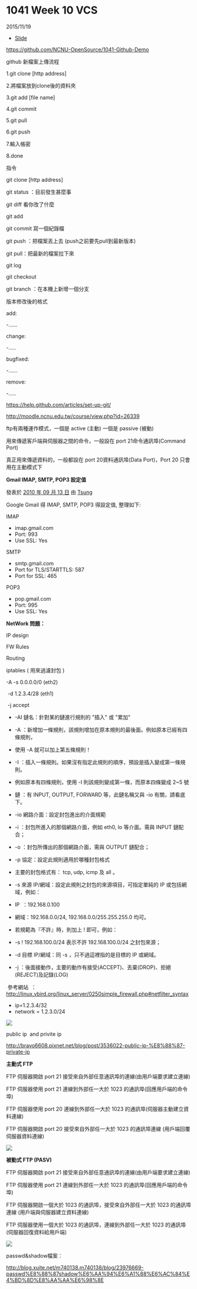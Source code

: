 # 1041 Week 10 VCS

2015/11/19 

*   [Slide](https://docs.google.com/presentation/d/1-hyzhUS8YSUpqWKkqqms-ooJzahOL1-r4d-r00mwRZs/edit?usp=sharing)

[](https://github.com/NCNU-OpenSource/1041-Github-Demo)https://github.com/NCNU-OpenSource/1041-Github-Demo

github 新檔案上傳流程

1.git clone [http address]

2.將檔案放到clone後的資料夾

3.git add [file name]

4.git commit

5.git pull

6.git push

7.輸入帳密

8.done

指令

git clone [http address]

git status ：目前發生甚麼事

git diff 看你改了什麼

git add

git commit 寫一個紀錄檔

git push ：把檔案丟上去 (push之前要先pull到最新版本)

git pull：把最新的檔案拉下來

git log

git checkout

git branch ：在本機上新增一個分支

版本修改後的格式

add:

-......

change:

-.....

bugfixed:

-......

remove:

-.....

[](https://help.github.com/articles/set-up-git/)https://help.github.com/articles/set-up-git/

[](http://moodle.ncnu.edu.tw/course/view.php?id=26339)http://moodle.ncnu.edu.tw/course/view.php?id=26339

ftp有兩種運作模式，一個是 active (主動) 一個是 passive (被動)

用來傳遞客戶端與伺服器之間的命令，一般設在 port 21命令通訊埠(Command Port)

真正用來傳遞資料的，一般都設在 port 20資料通訊埠(Data Port)，Port 20 只會用在主動模式下

**Gmail IMAP, SMTP, POP3 設定值**

發表於 [2010 年 09 月 13 日](http://blog.longwin.com.tw/2010/09/google-gmail-set-value-2010/) 由 [Tsung](http://blog.longwin.com.tw/author/jon/)

Google Gmail 得 IMAP, SMTP, POP3 得設定值, 整理如下:

IMAP

*   imap.gmail.com
*   Port: 993
*   Use SSL: Yes

SMTP

*   smtp.gmail.com
*   Port for TLS/STARTTLS: 587
*   Port for SSL: 465

POP3

*   pop.gmail.com
*   Port: 995
*   Use SSL: Yes

**NetWork 問題：**

IP design

FW Rules

Routing

iptables ( 用來過濾封包 ) 

-A -s 0.0.0.0/0 (eth2)

 -d 1.2.3.4/28 (eth1)

 -j accept

*   -AI 鏈名：針對某的鏈進行規則的 "插入" 或 "累加"
*   -A ：新增加一條規則，該規則增加在原本規則的最後面。例如原本已經有四條規則，
*   使用 -A 就可以加上第五條規則！
*   -I ：插入一條規則。如果沒有指定此規則的順序，預設是插入變成第一條規則。
*   例如原本有四條規則，使用 -I 則該規則變成第一條，而原本四條變成 2~5 號
*   鏈 ：有 INPUT, OUTPUT, FORWARD 等，此鏈名稱又與 -io 有關，請看底下。

*   -io 網路介面：設定封包進出的介面規範
*   -i ：封包所進入的那個網路介面，例如 eth0, lo 等介面。需與 INPUT 鏈配合；
*   -o ：封包所傳出的那個網路介面，需與 OUTPUT 鏈配合；

*   -p 協定：設定此規則適用於哪種封包格式
*   主要的封包格式有： tcp, udp, icmp 及 all 。

*   -s 來源 IP/網域：設定此規則之封包的來源項目，可指定單純的 IP 或包括網域，例如：
*   IP  ：192.168.0.100
*   網域：192.168.0.0/24, 192.168.0.0/255.255.255.0 均可。
*   若規範為『不許』時，則加上 ! 即可，例如：
*   -s ! 192.168.100.0/24 表示不許 192.168.100.0/24 之封包來源；

*   -d 目標 IP/網域：同 -s ，只不過這裡指的是目標的 IP 或網域。

*   -j ：後面接動作，主要的動作有接受(ACCEPT)、丟棄(DROP)、拒絕(REJECT)及記錄(LOG)

 參考網站  ：  [](http://linux.vbird.org/linux_server/0250simple_firewall.php#netfilter_syntax)http://linux.vbird.org/linux_server/0250simple_firewall.php#netfilter_syntax

*   ip=1.2.3.4/32
*   network = 1.2.3.0/24

![](https://hackpad-attachments.s3.amazonaws.com/ncnu-opensource.hackpad.com_ypGaR7xT045_p.470593_1447906255011_IMG_20151119_120900.jpg)

public ip  and privite ip

[](http://bravo6608.pixnet.net/blog/post/3536022-public-ip-%E8%88%87-private-ip)http://bravo6608.pixnet.net/blog/post/3536022-public-ip-%E8%88%87-private-ip

**主動式 FTP**

FTP 伺服器開啟 port 21 接受來自外部任意通訊埠的連線(由用戶端要求建立連線) 

FTP 伺服器使用 port 21 連線到外部任一大於 1023 的通訊埠(回應用戶端的命令埠) 

FTP 伺服器使用 port 20 連線到外部任一大於 1023 的通訊埠(伺服器主動建立資料連線) 

FTP 伺服器開啟 port 20 接受來自外部任一大於 1023 的通訊埠連線 (用戶端回覆伺服器資料連線) 

![](https://hackpad-attachments.s3.amazonaws.com/ncnu-opensource.hackpad.com_ypGaR7xT045_p.475553_1448182226947_undefined)

**被動式 FTP (PASV)**

FTP 伺服器開啟 port 21 接受來自外部任意通訊埠的連線(由用戶端要求建立連線) 

FTP 伺服器使用 port 21 連線到外部任一大於 1023 的通訊埠(回應用戶端的命令埠) 

FTP 伺服器開啟一個大於 1023 的通訊埠，接受來自外部任一大於 1023 的通訊埠連線 (用戶端與伺服器建立資料連線) 

FTP 伺服器使用一個大於 1023 的通訊埠，連線到外部任一大於 1023 的通訊埠(伺服器回復資料給用戶端) 

![](https://hackpad-attachments.s3.amazonaws.com/ncnu-opensource.hackpad.com_ypGaR7xT045_p.475553_1448182243950_undefined)

passwd&shadow檔案：

[](http://blog.xuite.net/m740138.m740138/blog/23976669-passwd%E8%88%87shadow%E6%AA%94%E6%A1%88%E6%AC%84%E4%BD%8D%E8%AA%AA%E6%98%8E)http://blog.xuite.net/m740138.m740138/blog/23976669-passwd%E8%88%87shadow%E6%AA%94%E6%A1%88%E6%AC%84%E4%BD%8D%E8%AA%AA%E6%98%8E
